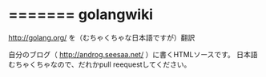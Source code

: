 =======
golangwiki
==========

http://golang.org/ を（むちゃくちゃな日本語ですが）翻訳


自分のブログ（ http://androg.seesaa.net/ ）に書くHTMLソースです。
日本語むちゃくちゃなので、だれかpull reequestしてください。

